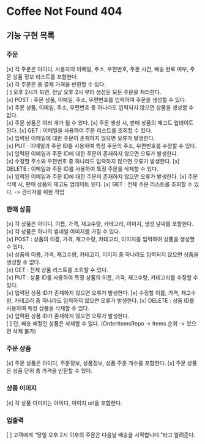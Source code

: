 # Coffee Not Found 404

## 기능 구현 목록

### 주문

[x] 각 주문은 아이디, 사용자의 이메일, 주소, 우편번호, 주문 시간, 배송 완료 여부, 주문 상품 정보 리스트를 포함한다.   
[x] 각 주문은 총 결제 가격을 반환할 수 있다.   
[ ] 오후 2시가 되면, 전날 오후 2시 부터 생성된 모든 주문을 처리한다.   
[x] POST : 주문 상품, 이메일, 주소, 우편번호를 입력하여 주문을 생성할 수 있다.   
[x] 주문 상품, 이메일, 주소, 우편번호 중 하나라도 입력되지 않으면 상품을 생성할 수 없다.   
[x] 주문 상품은 여러 개가 될 수 있다.
[x] 주문 생성 시, 판매 상품의 재고도 업데이트 된다.
[x] GET : 이메일을 사용하여 주문 리스트를 조회할 수 있다.   
[x] 입력된 이메일에 대한 주문이 존재하지 않으면 오류가 발생한다.   
[x] PUT : 이메일과 주문 ID를 사용하여 특정 주문의 주소, 우편번호를 수정할 수 있다.    
[x] 입력된 이메일과 주문 ID에 대한 주문이 존재하지 않으면 오류가 발생한다.  
[x] 수정할 주소와 우편번호 중 하나라도 입력하지 않으면 오류가 발생한다.
[x] DELETE : 이메일과 주문 ID를 사용하여 특정 주문을 삭제할 수 있다.   
[x] 입력된 이메일과 주문 ID에 대한 주문이 존재하지 않으면 오류가 발생한다.
[x] 주문 삭제 시, 판매 상품의 재고도 업데이트 된다.
[x] GET : 전체 주문 리스트를 조회할 수 있다. -> 관리자를 위한 작업

### 판매 상품

[x] 각 상품은 아이디, 이름, 가격, 재고수량, 카테고리, 이미지, 생성 날짜를 포함한다.   
[x] 각 상품은 하나의 썸네일 이미지를 가질 수 있다.    
[x] POST : 상품의 이름, 가격, 재고수량, 카테고리, 이미지를 입력하여 상품을 생성할 수 있다.  
[x] 상품의 이름, 가격, 재고수량, 카테고리, 이미지 중 하나라도 입력되지 않으면 상품을 생성할 수 없다.   
[x] GET : 전체 상품 리스트를 조회할 수 있다.   
[x] PUT : 상품 ID를 사용하여 특정 상품의 이름, 가격, 재고수량, 카테고리를 수정할 수 있다.   
[x] 입력된 상품 ID가 존재하지 않으면 오류가 발생한다.
[x] 수정할 이름, 가격, 재고수량, 카테고리 중 하나라도 입력하지 않으면 오류가 발생한다.
[x] DELETE : 상품 ID를 사용하여 특정 상품을 삭제할 수 있다.   
[x] 입력된 상품 ID가 존재하지 않으면 오류가 발생한다.   
[ ] 단, 배송 예정인 상품은 삭제할 수 없다. (OrderItemsRepo -> Items 순회 -> 있으면 삭제 불가)

### 주문 상품

[x] 주문 상품은 아이디, 주문정보, 상품정보, 상품 주문 개수를 포함한다.
[x] 주문 상품은 상품 단위 총 가격을 반환할 수 있다.

### 상품 이미지

[x] 각 상품 이미지는 아이디, 이미지 url을 포함한다.

### 입출력

[ ] 고객에게 “당일 오후 2시 이후의 주문은 다음날 배송을 시작합니다.”라고 알려준다.
